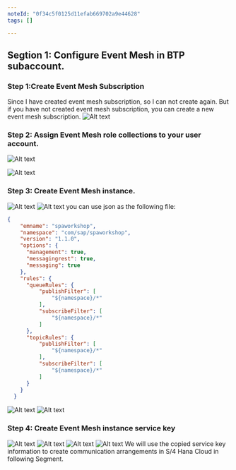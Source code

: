 ```yaml
---
noteId: "0f34c5f0125d11efab669702a9e44628"
tags: []

---
```


## Segtion 1: Configure Event Mesh in BTP subaccount.

### Step 1:Create Event Mesh Subscription
Since I have created event mesh subscription, so I can not create again. But if you have not created event mesh subscription, you can create a new event mesh subscription.
![Alt text](./image-1.png)
### Step 2: Assign Event Mesh role collections to your user account.
![Alt text](./image.png)

![Alt text](./image-2.png)
### Step 3: Create Event Mesh instance.
![Alt text](./image-3.png)
![Alt text](./image-6.png)
you can use json as the following file:

```json
{
    "emname": "spaworkshop",
    "namespace": "com/sap/spaworkshop",
    "version": "1.1.0",
    "options": {
      "management": true,
      "messagingrest": true,
      "messaging": true
    },
    "rules": {
      "queueRules": {
          "publishFilter": [
              "${namespace}/*"
          ],
          "subscribeFilter": [
              "${namespace}/*"
          ]
      },
      "topicRules": {
          "publishFilter": [
              "${namespace}/*"
          ],
          "subscribeFilter": [
              "${namespace}/*"
          ]
      }
    }
  }
  ```
  ![Alt text](./image-5.png)
![Alt text](./image-7.png)

### Step 4: Create Event Mesh instance service key
![Alt text](./image-8.png)
![Alt text](./image-9.png)
![Alt text](./image-10.png)
![Alt text](./image-11.png)
We will use the copied service key information to create communication arrangements in S/4 Hana Cloud in following Segment.

